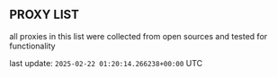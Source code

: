 ## PROXY LIST

all proxies in this list were collected from open sources and tested for functionality

last update: `2025-02-22 01:20:14.266238+00:00` UTC
